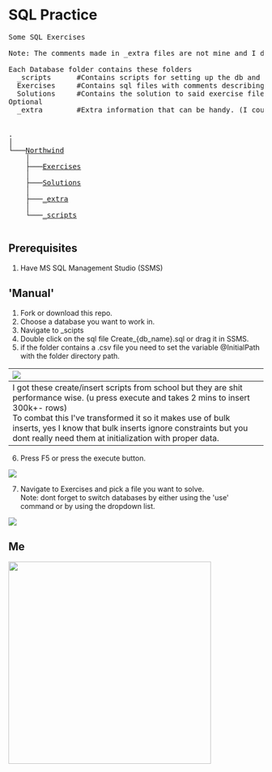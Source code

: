 # SQL Practice

<pre>
Some SQL Exercises

Note: The comments made in _extra files are not mine and I did not proof read them so take them with a grain of salt.
  
Each Database folder contains these folders
  _scripts      #Contains scripts for setting up the db and filling it with base data.
  Exercises     #Contains sql files with comments describing the excercise.
  Solutions     #Contains the solution to said exercise files.
Optional
  _extra        #Extra information that can be handy. (I couldn't be arsed transforming it to an exercise)

  
.
│
└───<a href="./Northwind">Northwind</a>
    │
    ├───<a href="./Northwind/Exercises">Exercises</a>
    │
    ├───<a href="./Northwind/Solutions">Solutions</a>
    │
    ├───<a href="./Northwind/_extra">_extra</a>
    │
    └───<a href="./Northwind/_scripts">_scripts</a>

</pre>

##  Prerequisites
1. Have MS SQL Management Studio (SSMS)


## 'Manual'
1. Fork or download this repo.
2. Choose a database you want to work in.
3. Navigate to _scipts
4. Double click on the sql file Create_{db_name}.sql or drag it in SSMS.
5. if the folder contains a .csv file you need to set the variable @InitialPath with the folder directory path.

| <img src="https://i.imgur.com/8HmLtlF.gif">   | 
| :--- | 
| I got these create/insert scripts from school but they are shit performance wise. (u press execute and takes 2 mins to insert 300k+- rows) <br /> To combat this I've transformed it so it makes use of bulk inserts, yes I know that bulk inserts ignore constraints but you dont really need them at initialization with proper data. |

       
6. Press F5 or press the execute button.
 <img src="https://i.imgur.com/51RlWrf.jpg">
  
7. Navigate to Exercises and pick a file you want to solve.\
       Note: dont forget to switch databases by either using the 'use' command or by using the dropdown list.
<img src="https://i.imgur.com/WhihZs4.jpg">
  

## Me
<img src="https://i.imgur.com/qXyjT2u.jpg" width="400">
